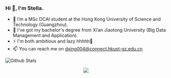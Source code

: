 ### Hi 👋, I'm Stella.
- 🔭 I’m a MSc DCAI student at the Hong Kong University of Science and Technology (Guangzhou).
- 🌱 I've got my bachelor's degree from Xi’an Jiaotong University (Big Data Management and Application).
- ⚡ I'm both ambitious and lazy hhhhh🤗
- 📫 You can reach me on dxing004@connect.hkust-gz.edu.cn

![Github Stats](https://github-readme-stats.vercel.app/api?username=stellaaaaa123&show_icons=true&theme=light&count_private=true)
  
<div align="center"> <img src="https://github-profile-trophy.vercel.app/?username=stellaaaaa123" /> </div>





<!--
**stellaaaaa123/stellaaaaa123** is a ✨ _special_ ✨ repository because its `README.md` (this file) appears on your GitHub profile.

Here are some ideas to get you started:

- 🔭 I’m currently working on ...
- 🌱 I’m currently learning ...
- 👯 I’m looking to collaborate on ...
- 🤔 I’m looking for help with ...
- 💬 Ask me about ...
- 📫 How to reach me: ...
- 😄 Pronouns: ...
- ⚡ Fun fact: ...
-->
